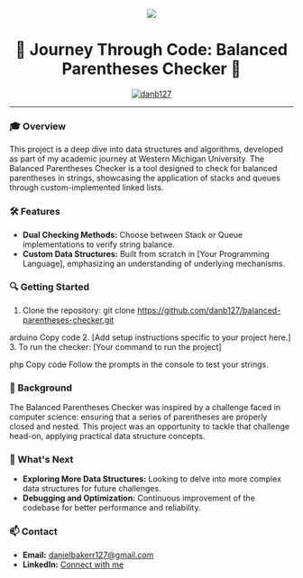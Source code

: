 <p align="center">
  <img src="https://media.giphy.com/media/l41YtZOb9EUABnuqA/giphy.gif" />
</p>

<h1 align="center">🌌 Journey Through Code: Balanced Parentheses Checker 🚀</h1>

<div align="center">
  <a href="https://github.com/danb127/balanced-parentheses-checker"><img src="https://komarev.com/ghpvc/?username=danb127&label=Project%20views&color=0e75b6&style=flat" alt="danb127" /></a>
</div>

---

### 🎓 Overview
This project is a deep dive into data structures and algorithms, developed as part of my academic journey at Western Michigan University. The Balanced Parentheses Checker is a tool designed to check for balanced parentheses in strings, showcasing the application of stacks and queues through custom-implemented linked lists.

### 🛠️ Features
- **Dual Checking Methods:** Choose between Stack or Queue implementations to verify string balance.
- **Custom Data Structures:** Built from scratch in [Your Programming Language], emphasizing an understanding of underlying mechanisms.

### 🔍 Getting Started
1. Clone the repository:
git clone https://github.com/danb127/balanced-parentheses-checker.git

arduino
Copy code
2. [Add setup instructions specific to your project here.]
3. To run the checker:
[Your command to run the project]

php
Copy code
Follow the prompts in the console to test your strings.

### 📜 Background
The Balanced Parentheses Checker was inspired by a challenge faced in computer science: ensuring that a series of parentheses are properly closed and nested. This project was an opportunity to tackle that challenge head-on, applying practical data structure concepts.

### 🌱 What's Next
- **Exploring More Data Structures:** Looking to delve into more complex data structures for future challenges.
- **Debugging and Optimization:** Continuous improvement of the codebase for better performance and reliability.

### 📫 Contact
- **Email:** danielbakerr127@gmail.com
- **LinkedIn:** [Connect with me](https://linkedin.com/in/danb127)

